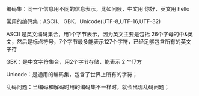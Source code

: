 
编码集：同一个信息用不同的信息表示，比如问候，中文用 你好，英文用 hello 

常用的编码集：ASCII、 GBK、Unicode(UTF-8,UTF-16,UTF-32)


ASCII 是英文编码集合，用1个字节表示，因为英文主要是包括 26个字母的中&英文，然后是标点符号，7个字节最多能表示127个字符，已经足够包含所有的英文字符

GBK：是中文字符集合，用2个字节存储，能表示 2 ^^17方 

Unicode：是通用的编码集，包含了世界上所有的字符；


乱码问题：当编码和解码时用的编码集不一样时，就会出现乱码问题；
